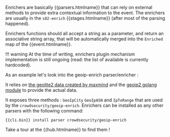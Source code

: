 Enrichers are basically {{parsers.htmlname}} that can rely on external methods to provide extra contextual information to the event. The enrichers are usually in the `s02-enrich` {{stages.htmlname}} (after most of the parsing happened).

Enrichers functions should all accept a string as a parameter, and return an associative string array, that will be automatically merged into the `Enriched` map of the {{event.htmlname}}.

!!! warning
    At the time of writing, enrichers plugin mechanism implementation is still ongoing (read: the list of available is currently hardcoded).


As an example let's look into the geoip-enrich parser/enricher :

It relies on [the geolite2 data created by maxmind](https://www.maxmind.com) and the [geoip2 golang module](https://github.com/oschwald/geoip2-golang) to provide the actual data.


It exposes three methods : `GeoIpCity` `GeoIpASN` and `IpToRange` that are used by the `crowdsecurity/geoip-enrich`.
Enrichers can be installed as any other parsers with the following command:

```
{{cli.bin}} install parser crowdsecurity/geoip-enrich
```

Take a tour at the {{hub.htmlname}} to find them !
